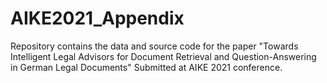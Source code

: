 # AIKE2021_Appendix

Repository contains the data and source code for the paper "Towards Intelligent Legal Advisors for Document Retrieval and Question-Answering in German Legal Documents" Submitted at AIKE 2021 conference.
